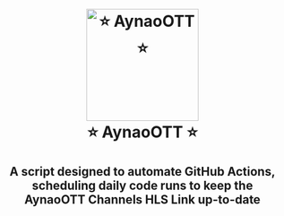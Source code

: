 




<h1 align="center">
  <br>
  <a href="[https://play.google.com/store/apps/details?id=com.aynaott.apps](https://play.google.com/store/apps/details?id=com.jagoapp.jagobd)"><img src="https://jagobd.com/logo-fb-final-final.png" alt="⭐ AynaoOTT ⭐" width="200"></a>
  <br>
  ⭐ AynaoOTT ⭐
  <br>
</h1>

<h2 align="center">A script designed to automate GitHub Actions, scheduling daily code runs to keep the AynaoOTT Channels HLS Link up-to-date</h2>
